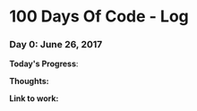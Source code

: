# 100 Days Of Code - Log

### Day 0: June 26, 2017

**Today's Progress**: 

**Thoughts:** 

**Link to work:** 
